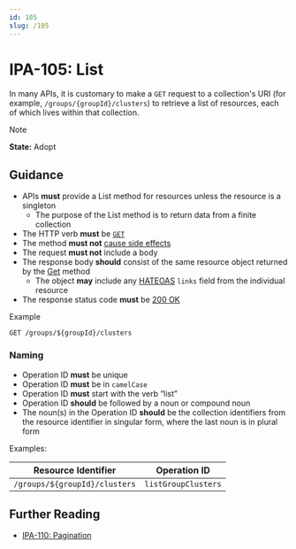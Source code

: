 ```yaml
---
id: 105
slug: /105
---
```


# IPA-105: List

In many APIs, it is customary to make a `GET` request to a collection's URI (for
example, `/groups/{groupId}/clusters`) to retrieve a list of resources, each of
which lives within that collection.

> [!NOTE]  
> **State:** Adopt

## Guidance

- APIs **must** provide a List method for resources unless the resource is a
  singleton
  - The purpose of the List method is to return data from a finite collection
- The HTTP verb **must** be
  [`GET`](https://developer.mozilla.org/en-US/docs/Web/HTTP/Methods/GET)
- The method **must not** [cause side effects](0103.md)
- The request **must not** include a body
- The response body **should** consist of the same resource object returned by
  the [Get](0104.md) method
  - The object **may** include any
    [HATEOAS](https://en.wikipedia.org/wiki/HATEOAS) `links` field from the
    individual resource
- The response status code **must** be
  [200 OK](https://developer.mozilla.org/en-US/docs/Web/HTTP/Status/200)

Example

```http request
GET /groups/${groupId}/clusters
```

### Naming

- Operation ID **must** be unique
- Operation ID **must** be in `camelCase`
- Operation ID **must** start with the verb “list”
- Operation ID **should** be followed by a noun or compound noun
- The noun(s) in the Operation ID **should** be the collection identifiers from
  the resource identifier in singular form, where the last noun is in plural
  form

Examples:

| Resource Identifier           | Operation ID        |
| ----------------------------- | ------------------- |
| `/groups/${groupId}/clusters` | `listGroupClusters` |

## Further Reading

- [IPA-110: Pagination](0110.md)
